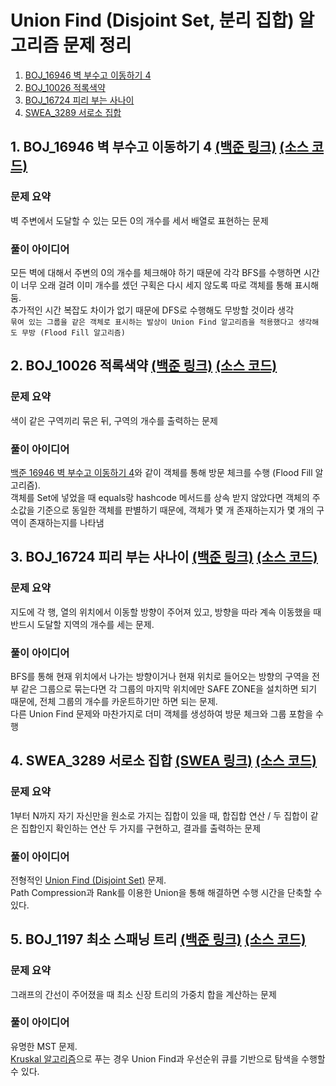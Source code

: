 # Union Find (Disjoint Set, 분리 집합) 알고리즘 문제 정리

1. [BOJ_16946 벽 부수고 이동하기 4](#1-boj_16946-벽-부수고-이동하기-4-백준-링크-소스-코드)
2. [BOJ_10026 적록색약](#2-boj_10026-적록색약-백준-링크-소스-코드)
3. [BOJ_16724 피리 부는 사나이](#3-boj_16724-피리-부는-사나이-백준-링크-소스-코드)
4. [SWEA_3289 서로소 집합](#4-swea_3289-서로소-집합-백준-링크-소스-코드)

## 1. BOJ_16946 벽 부수고 이동하기 4 [(백준 링크)](https://www.acmicpc.net/problem/16946) [(소스 코드)](https://github.com/rldnjs7723/CodingTest/blob/main/BOJ/16000/Main_16946.java)

### 문제 요약

벽 주변에서 도달할 수 있는 모든 0의 개수를 세서 배열로 표현하는 문제

### 풀이 아이디어

모든 벽에 대해서 주변의 0의 개수를 체크해야 하기 때문에 각각 BFS를 수행하면 시간이 너무 오래 걸려 이미 개수를 셌던 구획은 다시 세지 않도록 따로 객체를 통해 표시해 둠.  
추가적인 시간 복잡도 차이가 없기 때문에 DFS로 수행해도 무방할 것이라 생각  
`묶여 있는 그룹을 같은 객체로 표시하는 발상이 Union Find 알고리즘을 적용했다고 생각해도 무방 (Flood Fill 알고리즘)`

## 2. BOJ_10026 적록색약 [(백준 링크)](https://www.acmicpc.net/problem/10026) [(소스 코드)](https://github.com/rldnjs7723/CodingTest/blob/main/BOJ/10000/Main_10026.java)

### 문제 요약

색이 같은 구역끼리 묶은 뒤, 구역의 개수를 출력하는 문제

### 풀이 아이디어

[백준 16946 벽 부수고 이동하기 4](#1-boj_16946-벽-부수고-이동하기-4-백준-링크-소스-코드)와 같이 객체를 통해 방문 체크를 수행 (Flood Fill 알고리즘).  
객체를 Set에 넣었을 때 equals랑 hashcode 메서드를 상속 받지 않았다면 객체의 주소값을 기준으로 동일한 객체를 판별하기 때문에, 객체가 몇 개 존재하는지가 몇 개의 구역이 존재하는지를 나타냄

## 3. BOJ_16724 피리 부는 사나이 [(백준 링크)](https://www.acmicpc.net/problem/16724) [(소스 코드)](https://github.com/rldnjs7723/CodingTest/blob/main/BOJ/16000/Main_16724.java)

### 문제 요약

지도에 각 행, 열의 위치에서 이동할 방향이 주어져 있고, 방향을 따라 계속 이동했을 때 반드시 도달할 지역의 개수를 세는 문제.

### 풀이 아이디어

BFS를 통해 현재 위치에서 나가는 방향이거나 현재 위치로 들어오는 방향의 구역을 전부 같은 그룹으로 묶는다면 각 그룹의 마지막 위치에만 SAFE ZONE을 설치하면 되기 때문에, 전체 그룹의 개수를 카운트하기만 하면 되는 문제.  
다른 Union Find 문제와 마찬가지로 더미 객체를 생성하여 방문 체크와 그룹 포함을 수행

## 4. SWEA_3289 서로소 집합 [(SWEA 링크)](https://swexpertacademy.com/main/code/problem/problemDetail.do?contestProbId=AWBJKA6qr2oDFAWr) [(소스 코드)](https://github.com/rldnjs7723/CodingTest/blob/main/BOJ/3000/Main_3289.java)

### 문제 요약

1부터 N까지 자기 자신만을 원소로 가지는 집합이 있을 때, 합집합 연산 / 두 집합이 같은 집합인지 확인하는 연산 두 가지를 구현하고, 결과를 출력하는 문제

### 풀이 아이디어

전형적인 [Union Find (Disjoint Set)](https://github.com/rldnjs7723/CodingTest#union-find-disjoint-set) 문제.  
Path Compression과 Rank를 이용한 Union을 통해 해결하면 수행 시간을 단축할 수 있다.

## 5. BOJ_1197 최소 스패닝 트리 [(백준 링크)](https://www.acmicpc.net/problem/1197) [(소스 코드)](https://github.com/rldnjs7723/CodingTest/blob/main/BOJ/1000/Main_1197.java)

### 문제 요약

그래프의 간선이 주어졌을 때 최소 신장 트리의 가중치 합을 계산하는 문제

### 풀이 아이디어

유명한 MST 문제.  
[Kruskal 알고리즘](https://github.com/rldnjs7723/CodingTest#1-kruskal-%ED%81%AC%EB%A3%A8%EC%8A%A4%EC%B9%BC-%EC%95%8C%EA%B3%A0%EB%A6%AC%EC%A6%98)으로 푸는 경우 Union Find과 우선순위 큐를 기반으로 탐색을 수행할 수 있다.
